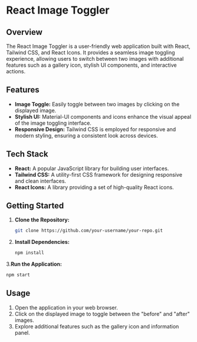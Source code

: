 
# React Image Toggler

## Overview

The React Image Toggler is a user-friendly web application built with React, Tailwind CSS, and React Icons. It provides a seamless image toggling experience, allowing users to switch between two images with additional features such as a gallery icon, stylish UI components, and interactive actions.

## Features

- **Image Toggle:** Easily toggle between two images by clicking on the displayed image.
- **Stylish UI:** Material-UI components and icons enhance the visual appeal of the image toggling interface.
- **Responsive Design:** Tailwind CSS is employed for responsive and modern styling, ensuring a consistent look across devices.

## Tech Stack

- **React:** A popular JavaScript library for building user interfaces.
- **Tailwind CSS:** A utility-first CSS framework for designing responsive and clean interfaces.
- **React Icons:** A library providing a set of high-quality React icons.

## Getting Started

1. **Clone the Repository:**
   ```bash
   git clone https://github.com/your-username/your-repo.git
2. **Install Dependencies:**
    ```bash
   npm install
3.**Run the Application:**
   ```bash
   npm start
```

## Usage
1. Open the application in your web browser.
2. Click on the displayed image to toggle between the "before" and "after" images.
3. Explore additional features such as the gallery icon and information panel.
